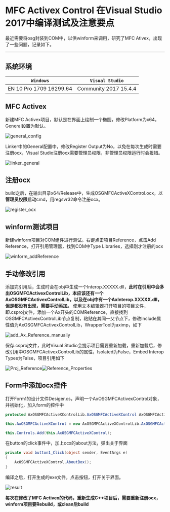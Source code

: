 # MFC Activex Control 在Visual Studio 2017中编译测试及注意要点

最近需要将osg封装到COM中，以供winform来调用，研究了MFC Ativex，出现了一些问题，记录如下。

--------------------------------------------------
## 系统环境

|`Windows`|`Visual Studio`| 
|-|-|
|EN 10 Pro 1709 16299.64|Community 2017 15.4.4|

## MFC Activex
新建MFC Activex项目，默认是在界面上绘制一个椭圆，修改Platform为x64，General设置为默认。

![general_config](mfcAx_Image/general_config.PNG)

Linker中的General配置中，修改Register Output为No，以免在每次生成时需要注册ocx，Visual Studio注册ocx需要管理员权限，非管理员权限运行时会报错。

![linker_general](mfcAx_Image/linker_general.PNG)

## 注册ocx
build之后，在输出目录x64/Release中，生成OSGMFCActiveXControl.ocx，以**管理员权限**启动cmd，用regsvr32命令注册ocx。

![register_ocx](mfcAx_Image/register_ocx.PNG)

## winform测试项目
新建winform项目对COM组件进行测试。右键点击项目Reference，点击Add Reference，打开引用管理器，找到COM中Type Libraries，选择刚才注册的ocx

![winform_addReference](mfcAx_Image/winform_addReference.PNG)

## 手动修改引用
添加完引用后，生成时会在obj中生成一个Interop.XXXXX.dll，**此时在引用中会多出OSGMFCActivexControlLib，本应该还有一个AxOSGMFCActivexControlLib，以及在obj中有一个AxInterop.XXXXX.dll，但是都没有出现，需要手动添加。**
使用文本编辑器打开项目的项目文件，即.csproj文件，添加一个Ax开头的COMReference，直接找到OSGMFCActivexControlLib节点复制，粘贴在其同一父节点下，修改Include属性值为AxOSGMFCActivexControlLib，WrapperTool为aximp，如下

![add_Ax_Reference_manually](mfcAx_Image/add_Ax_Reference_manually.PNG)

保存.csproj文件，此时Visual Studio会提示项目需要重新加载，重新加载后，修改引用中OSGMFCActivexControlLib的属性，Isolated为False，Embed Interop Types为False，项目引用如下

![Proj_Reference](mfcAx_Image/Proj_Reference.PNG)![Reference_Properties](mfcAx_Image/Reference_Properties.PNG)

## Form中添加ocx控件
打开Form1的设计文件Desiger.cs，声明一个AxOSGMFCActivexControl对象，并初始化，加入form的控件中
```csharp
protected AxOSGMFCActiveXControlLib.AxOSGMFCActiveXControl AxOSGMFCActiveXControl;

this.AxOSGMFCActiveXControl = new AxOSGMFCActiveXControlLib.AxOSGMFCActiveXControl();

this.Controls.Add(this.AxOSGMFCActiveXControl);

```
在button的click事件中，加上ocx的about方法，弹出关于界面
```csharp
private void button1_Click(object sender, EventArgs e)
{
    AxOSGMFCActiveXControl.AboutBox();
}
```
编译之后，打开生成的exe文件，点击按钮，打开关于界面。

![result](mfcAx_Image/result.PNG)

**每次在修改了MFC Activex的代码，重新生成C++项目后，需要重新注册ocx，winform项目要Rebuild，或clean后build**